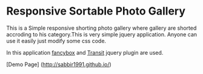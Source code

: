 # Responsive Sortable Photo Gallery

This is a Simple responsive shorting photo gallery where gallery are shorted accroding to his category.This is very simple jquery application. Anyone can use it easily just modify some css code.

In this application [fancybox](http://fancybox.net/) and [Transit](http://ricostacruz.com/jquery.transit/) jquery plugin are used.
 
[Demo Page] (http://sabbir1991.github.io/)
